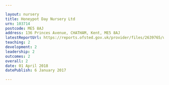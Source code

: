 ```yaml
---

layout: nursery
title: Honeypot Day Nursery Ltd
urn: 103714
postcode: ME5 8AJ
address: 136 Princes Avenue, CHATHAM, Kent, ME5 8AJ
latestReportUrl: https://reports.ofsted.gov.uk/provider/files/2639765/urn/103714.pdf
teaching: 2
development: 2
leadership: 2
outcomes: 2
overall: 2
date: 01 April 2018 
datePublish: 6 January 2017

---
```

